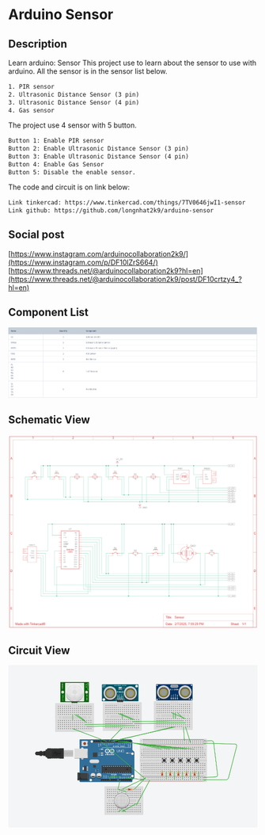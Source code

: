 # Arduino Sensor

## Description

Learn arduino: Sensor 
This project use to learn about the sensor to use with arduino. All the sensor is in the sensor list below.
```
1. PIR sensor
2. Ultrasonic Distance Sensor (3 pin)
3. Ultrasonic Distance Sensor (4 pin)
4. Gas sensor
```
The project use 4 sensor with 5 button.
```
Button 1: Enable PIR sensor
Button 2: Enable Ultrasonic Distance Sensor (3 pin)
Button 3: Enable Ultrasonic Distance Sensor (4 pin)
Button 4: Enable Gas Sensor
Button 5: Disable the enable sensor.
```
The code and circuit is on link below:
```
Link tinkercad: https://www.tinkercad.com/things/7TV0646jwI1-sensor
Link github: https://github.com/longnhat2k9/arduino-sensor
```

## Social post

[https://www.instagram.com/arduinocollaboration2k9/](https://www.instagram.com/p/DF10lZrS664/)
[https://www.threads.net/@arduinocollaboration2k9?hl=en](https://www.threads.net/@arduinocollaboration2k9/post/DF10crtzy4_?hl=en)

## Component List
<img src="component.png">

## Schematic View
<img src="schematic.png">

## Circuit View
<img src="circuit.png">
